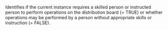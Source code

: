 ﻿Identifies if the current instance requires a skilled person or instructed person to perform operations on the distribution board (= TRUE) or whether operations may be performed by a person without appropriate skills or instruction (= FALSE).